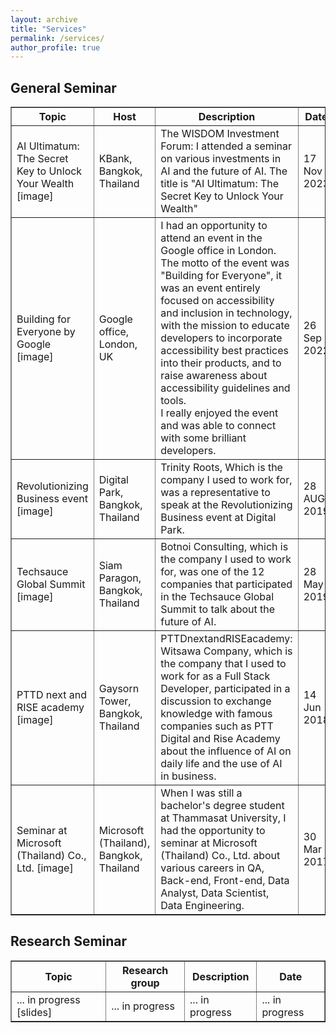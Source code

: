 ```yaml
---
layout: archive
title: "Services"
permalink: /services/
author_profile: true
---
```


<style>
a:link {
  text-decoration: none;
}

a:visited {
  text-decoration: none;
}

a:hover {
  text-decoration: underline;
}

a:active {
  text-decoration: underline;
}
</style>

<!-- <h2>Review</h2> -->

<h2>General Seminar</h2>

<table style="width:100%" border="1px solid black;">
  <tr>
    <th>Topic</th>
    <th>Host</th>
    <th>Description</th>
    <th>Date</th>
  </tr>
  <!-- <tr>
    <td>Action Recognition: Past, Present and Future <a href="../files/AR_PPF_Lei.pdf">[slides]</a></td>
    <td><a href="https://dl2link.com">Prof. Haijun Zhang</a>, <br> Department of Computer Science, <br> Harbin Institute of Technology, <br> Shenzhen, China</td>
    <td>"The next generation of international Chinese young students face to face" Issue 21 <br> International Cooperation and Exchange Program Series Activities of Harbin Institute of Technology (Shenzhen) </td>
    <td>12 Aug 2023</td>
  </tr> -->
  <tr>
    <td>AI Ultimatum: The Secret Key to Unlock Your Wealth <a href="test">[image]</a></td>
    <td>KBank, Bangkok, Thailand</td>
    <td>The WISDOM Investment Forum: I attended a seminar on various investments in AI and the future of AI. The title is "AI Ultimatum: The Secret Key to Unlock Your Wealth"</td>
    <td>17 Nov 2023</td>
  </tr>
  <tr>
    <td>Building for Everyone by Google <a href="test">[image]</a></td>
    <td>Google office, London, UK</td>
    <td>I had an opportunity to attend an event in the Google office in London. The motto of the event was "Building for Everyone", it was an event entirely focused on accessibility and inclusion in technology, with the mission to educate developers to incorporate accessibility best practices into their products, and to raise awareness about accessibility guidelines and tools.<br>I really enjoyed the event and was able to connect with some brilliant developers.</td>
    <td>26 Sep 2022</td>
  </tr>
  <tr>
    <td>Revolutionizing Business event <a href="test">[image]</a></td>
    <td>Digital Park, Bangkok, Thailand</td>
    <td>Trinity Roots, Which is the company I used to work for, was a representative to speak at the Revolutionizing Business event at Digital Park.</td>
    <td>28 AUG 2019</td>
  </tr>
  <tr>
    <td>Techsauce Global Summit <a href="test">[image]</a></td>
    <td>Siam Paragon, Bangkok, Thailand</td>
    <td>Botnoi Consulting, which is the company I used to work for, was one of the 12 companies that participated in the Techsauce Global Summit to talk about the future of AI.</td>
    <td>28 May 2019</td>
  </tr>
  <tr>
    <td>PTTD next and RISE academy <a href="test">[image]</a></td>
    <td>Gaysorn Tower, Bangkok, Thailand</td>
    <td>PTTDnextandRISEacademy: Witsawa Company, which is the company that I used to work for as a Full Stack Developer, participated in a discussion to exchange knowledge with famous companies such as PTT Digital and Rise Academy about the influence of AI on daily life and the use of AI in business.</td>
    <td>14 Jun 2018</td>
  </tr>
  <tr>
    <td>Seminar at Microsoft (Thailand) Co., Ltd. <a href="test">[image]</a></td>
    <td>Microsoft (Thailand), Bangkok, Thailand</td>
    <td>When I was still a bachelor's degree student at Thammasat University, I had the opportunity to seminar at Microsoft (Thailand) Co., Ltd. about various careers in QA, Back-end, Front-end, Data Analyst, Data Scientist, Data Engineering.</td>
    <td>30 Mar 2017</td>
  </tr>
</table>




<h2>Research Seminar</h2>

<table style="width:100%" border="1px solid black;">
  <tr>
    <th>Topic</th>
    <th>Research group</th>
    <th>Description</th>
    <th>Date</th>
  </tr>
  <tr>
    <td>... in progress <a href="in progress">[slides]</a></td>
    <td>... in progress</td>
    <td>... in progress</td>
    <td>... in progress</td>
  </tr>
</table>



